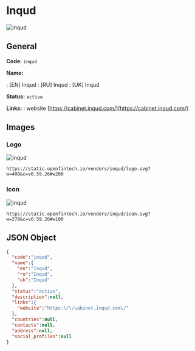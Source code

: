 
# Inqud 
![inqud](https://static.openfintech.io/vendors/inqud/logo.svg?w=400&c=v0.59.26#w200)  

## General 
 
**Code:** `inqud` 
 
**Name:** 
 
:	[EN] Inqud 
:	[RU] Inqud 
:	[UK] Inqud 
 
**Status:** `active` 
 
**Links:** 
: website [https://cabinet.inqud.com/](https://cabinet.inqud.com/) 
 

## Images 

### Logo 
 
![inqud](https://static.openfintech.io/vendors/inqud/logo.svg?w=400&c=v0.59.26#w200)  

```
https://static.openfintech.io/vendors/inqud/logo.svg?w=400&c=v0.59.26#w200
```  

### Icon 
 
![inqud](https://static.openfintech.io/vendors/inqud/icon.svg?w=278&c=v0.59.26#w100)  

```
https://static.openfintech.io/vendors/inqud/icon.svg?w=278&c=v0.59.26#w100
```  

## JSON Object 

```json
{
  "code":"inqud",
  "name":{
    "en":"Inqud",
    "ru":"Inqud",
    "uk":"Inqud"
  },
  "status":"active",
  "description":null,
  "links":{
    "website":"https:\/\/cabinet.inqud.com\/"
  },
  "countries":null,
  "contacts":null,
  "address":null,
  "social_profiles":null
}
```  
